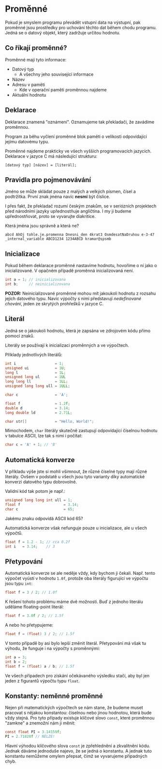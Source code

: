 # Proměnné

Pokud je smyslem programu převádět vstupní data na výstupní, pak proměnné jsou prostředky pro uchování těchto dat během chodu programu. Jedná se o datový objekt, který zadržuje určitou hodnotu.

## Co říkají proměnné?

Proměnné mají tyto informace:

- Datový typ
  - A všechny jeho související informace
- Název
- Adresu v paměti
  - Kde v operační paměti proměnnou najdeme
- Aktuální hodnotu

## Deklarace

Deklarace znamená "oznámení". Oznamujeme tak překladači, že zavádíme proměnnou.

Program za běhu vyčlení proměnné blok paměti o velikosti odpovídající jejímu datovému typu.

Proměnné najdeme prakticky ve všech vyšších programovacích jazycích. Deklarace v jazyce C má následující strukturu:

`[datový typ] [název] = [literál];`

## Pravidla pro pojmenovávání

Jméno se může skládat pouze z malých a velkých písmen, čísel a podtržítka. První znak jména navíc **nesmí** být číslice.

I přes fakt, že překladač rozumí českým znakům, se v seriózních projektech před národními jazyky upřednostňuje angličtina. I my ji budeme upřednostňovat, proto se vyvarujte diakritice.

Která jména jsou správně a která ne?

`abcd AhOj tohle.je.promenna Dnesni_den 4krat3 OsmdesatNaDruhou e-3-47 _internal_variable ABCD1234 1234ABCD kramar@spsmb`

## Inicializace

Pokud během deklarace proměnné nastavíme hodnotu, hovoříme o ní jako o inicializované. V opačném případě proměnná inicializovaná není.

```c
int a = 1; // inicializovana
int b;     // neinicializovana
```

**POZOR:** Neinicializované proměnné mohou mít jakoukoli hodnotu z rozsahu jejich datového typu. Navíc výpočty s nimi představují *nedefinované chování*, jeden ze skrytých prohřešků v jazyce C.

## Literál

Jedná se o jakoukoli hodnotu, která je zapsána ve zdrojovém kódu přímo pomocí znaků.

Literály se používají k inicializaci proměnných a ve výpočtech.

Příklady jednotlivých literálů:

```c
int i                  = 1;
unsigned ui            = 1U;
long l                 = 1L;
unsigned long ul       = 1UL
long long ll           = 1LL;
unsigned long long ull = 1ULL;

char c                 = 'A';

float f                = 1.2f;
double d               = 3.14;
long double ld         = 2.71L;

char str[]             = "Hello, World!";
```

Mimochodem, `char` literály skutečně zastupují odpovídající číselnou hodnotu v tabulce ASCII, lze tak s nimi i počítat:

```c
char c = 'A' + 1; // 'B'
```
## Automatická konverze

V příkladu výše jste si mohli všimnout, že různé číselné typy mají různé literály. Ovšem v podstatě u všech jsou tyto varianty díky automatické konverzi datového typu dobrovolné.

Validní kód tak potom je např.:

```c
unsigned long long int ull = 1;
float f                    = 3.14;
char c                     = 65;
```

Jakému znaku odpovídá ASCII kód 65?

Automatická konverze však nefunguje pouze u inicializace, ale u všech výpočtů.

```c
float f = 1.2 - 1; // cca 0.2f
int i   = 3.14;    // 3
```

## Přetypování

Automatická konverze se ale neděje vždy, kdy bychom ji čekali. Např. tento výpočet vyústí v hodnotu `1.0f`, protože oba literály figurující ve výpočtu jsou typu `int`:

```c
float f = 3 / 2; // 1.0f
```

K řešení tohoto problému máme dvě možnosti. Buď z jednoho literálu uděláme floating-point literál:

```c
float f = 3.0f / 2; // 1.5f
```

A nebo ho přetypujeme:

```c
float f = (float) 3 / 2; // 1.5f
```

V tomto případě by asi bylo lepší změnit literál. Přetypování má však tu výhodu, že funguje i na výpočty s proměnnými:

```c
int a = 3;
int b = 2;
float f = (float) a / b; // 1.5f
```

Ve všech případech pro získání očekávaného výsledku stačí, aby byl jen jeden z figurantů výpočtu typu `float`.

## Konstanty: neměnné proměnné

Nejen při matematických výpočtech se nám stane, že budeme muset pracovat s nějakou konstantou: číselnou nebo jinou hodnotou, která bude vždy stejná. Pro tyto případy existuje klíčové slovo `const`, které proměnnou "zamkne" a znemožní nám ji měnit:

```c
const float PI = 3.14159f;
PI = 2.71828f // NELZE!
```

Hlavní výhodou klíčového slova `const` je zpřehlednění a zkvalitnění kódu. Jednak dáváme jednoduše najevo, že se jedná o konstantu. A jednak tuto konstantu nemůžeme omylem přepsat, čímž se vyvarujeme případných chyb.

